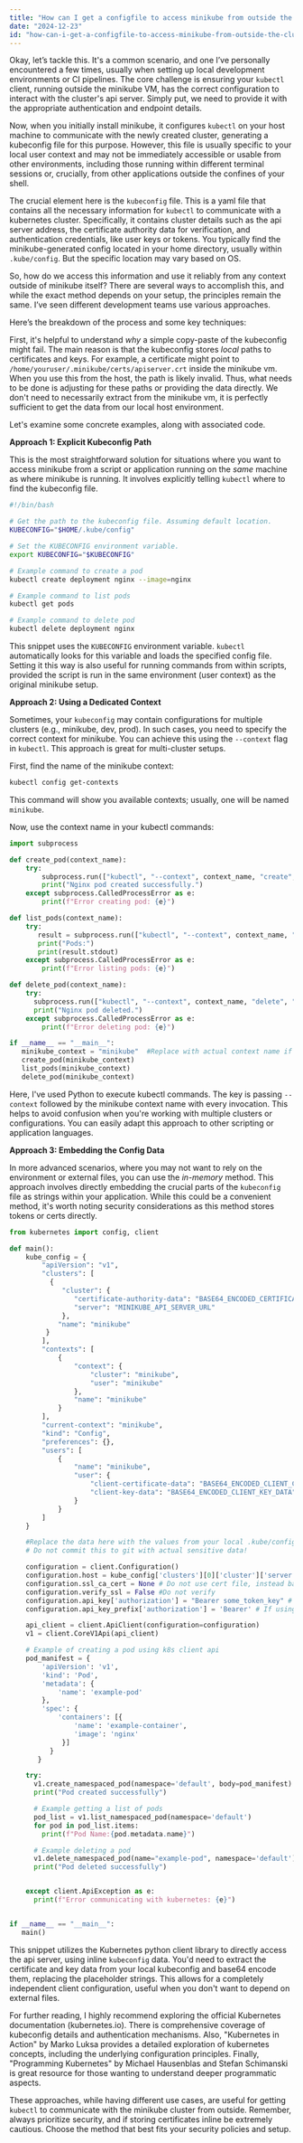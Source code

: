 ```yaml
---
title: "How can I get a configfile to access minikube from outside the cluster to create pods, delete pods, etc?"
date: "2024-12-23"
id: "how-can-i-get-a-configfile-to-access-minikube-from-outside-the-cluster-to-create-pods-delete-pods-etc"
---
```


Okay, let’s tackle this. It's a common scenario, and one I’ve personally encountered a few times, usually when setting up local development environments or CI pipelines. The core challenge is ensuring your `kubectl` client, running outside the minikube VM, has the correct configuration to interact with the cluster's api server. Simply put, we need to provide it with the appropriate authentication and endpoint details.

Now, when you initially install minikube, it configures `kubectl` on your host machine to communicate with the newly created cluster, generating a kubeconfig file for this purpose. However, this file is usually specific to your local user context and may not be immediately accessible or usable from other environments, including those running within different terminal sessions or, crucially, from other applications outside the confines of your shell.

The crucial element here is the `kubeconfig` file. This is a yaml file that contains all the necessary information for `kubectl` to communicate with a kubernetes cluster. Specifically, it contains cluster details such as the api server address, the certificate authority data for verification, and authentication credentials, like user keys or tokens. You typically find the minikube-generated config located in your home directory, usually within `.kube/config`. But the specific location may vary based on OS.

So, how do we access this information and use it reliably from any context outside of minikube itself? There are several ways to accomplish this, and while the exact method depends on your setup, the principles remain the same. I’ve seen different development teams use various approaches.

Here’s the breakdown of the process and some key techniques:

First, it's helpful to understand *why* a simple copy-paste of the kubeconfig might fail. The main reason is that the kubeconfig stores *local* paths to certificates and keys. For example, a certificate might point to `/home/youruser/.minikube/certs/apiserver.crt` inside the minikube vm. When you use this from the host, the path is likely invalid. Thus, what needs to be done is adjusting for these paths or providing the data directly. We don't need to necessarily extract from the minikube vm, it is perfectly sufficient to get the data from our local host environment.

Let's examine some concrete examples, along with associated code.

**Approach 1: Explicit Kubeconfig Path**

This is the most straightforward solution for situations where you want to access minikube from a script or application running on the *same* machine as where minikube is running. It involves explicitly telling `kubectl` where to find the kubeconfig file.

```bash
#!/bin/bash

# Get the path to the kubeconfig file. Assuming default location.
KUBECONFIG="$HOME/.kube/config"

# Set the KUBECONFIG environment variable.
export KUBECONFIG="$KUBECONFIG"

# Example command to create a pod
kubectl create deployment nginx --image=nginx

# Example command to list pods
kubectl get pods

# Example command to delete pod
kubectl delete deployment nginx
```

This snippet uses the `KUBECONFIG` environment variable. `kubectl` automatically looks for this variable and loads the specified config file. Setting it this way is also useful for running commands from within scripts, provided the script is run in the same environment (user context) as the original minikube setup.

**Approach 2: Using a Dedicated Context**

Sometimes, your `kubeconfig` may contain configurations for multiple clusters (e.g., minikube, dev, prod). In such cases, you need to specify the correct context for minikube. You can achieve this using the `--context` flag in `kubectl`. This approach is great for multi-cluster setups.

First, find the name of the minikube context:

```bash
kubectl config get-contexts
```
This command will show you available contexts; usually, one will be named `minikube`.

Now, use the context name in your kubectl commands:

```python
import subprocess

def create_pod(context_name):
    try:
        subprocess.run(["kubectl", "--context", context_name, "create", "deployment", "nginx", "--image=nginx"], check=True)
        print("Nginx pod created successfully.")
    except subprocess.CalledProcessError as e:
        print(f"Error creating pod: {e}")

def list_pods(context_name):
    try:
       result = subprocess.run(["kubectl", "--context", context_name, "get", "pods"], capture_output=True, text=True, check=True)
       print("Pods:")
       print(result.stdout)
    except subprocess.CalledProcessError as e:
        print(f"Error listing pods: {e}")

def delete_pod(context_name):
    try:
      subprocess.run(["kubectl", "--context", context_name, "delete", "deployment", "nginx"], check=True)
      print("Nginx pod deleted.")
    except subprocess.CalledProcessError as e:
        print(f"Error deleting pod: {e}")

if __name__ == "__main__":
   minikube_context = "minikube"  #Replace with actual context name if needed
   create_pod(minikube_context)
   list_pods(minikube_context)
   delete_pod(minikube_context)

```
Here, I've used Python to execute kubectl commands. The key is passing `--context` followed by the minikube context name with every invocation. This helps to avoid confusion when you're working with multiple clusters or configurations. You can easily adapt this approach to other scripting or application languages.

**Approach 3: Embedding the Config Data**

In more advanced scenarios, where you may not want to rely on the environment or external files, you can use the *in-memory* method. This approach involves directly embedding the crucial parts of the `kubeconfig` file as strings within your application. While this could be a convenient method, it's worth noting security considerations as this method stores tokens or certs directly.

```python
from kubernetes import config, client

def main():
    kube_config = {
        "apiVersion": "v1",
        "clusters": [
          {
             "cluster": {
                "certificate-authority-data": "BASE64_ENCODED_CERTIFICATE_AUTHORITY_DATA",
                "server": "MINIKUBE_API_SERVER_URL"
             },
            "name": "minikube"
         }
        ],
        "contexts": [
            {
                "context": {
                    "cluster": "minikube",
                    "user": "minikube"
                },
                "name": "minikube"
            }
        ],
        "current-context": "minikube",
        "kind": "Config",
        "preferences": {},
        "users": [
            {
                "name": "minikube",
                "user": {
                    "client-certificate-data": "BASE64_ENCODED_CLIENT_CERTIFICATE_DATA",
                    "client-key-data": "BASE64_ENCODED_CLIENT_KEY_DATA"
                }
            }
        ]
    }

    #Replace the data here with the values from your local .kube/config file
    # Do not commit this to git with actual sensitive data!

    configuration = client.Configuration()
    configuration.host = kube_config['clusters'][0]['cluster']['server']
    configuration.ssl_ca_cert = None # Do not use cert file, instead base64 cert
    configuration.verify_ssl = False #Do not verify
    configuration.api_key['authorization'] = "Bearer some_token_key" # If using tokens
    configuration.api_key_prefix['authorization'] = 'Bearer' # If using tokens

    api_client = client.ApiClient(configuration=configuration)
    v1 = client.CoreV1Api(api_client)

    # Example of creating a pod using k8s client api
    pod_manifest = {
        'apiVersion': 'v1',
        'kind': 'Pod',
        'metadata': {
            'name': 'example-pod'
        },
        'spec': {
            'containers': [{
                'name': 'example-container',
                'image': 'nginx'
             }]
          }
       }

    try:
      v1.create_namespaced_pod(namespace='default', body=pod_manifest)
      print("Pod created successfully")

      # Example getting a list of pods
      pod_list = v1.list_namespaced_pod(namespace='default')
      for pod in pod_list.items:
        print(f"Pod Name:{pod.metadata.name}")

      # Example deleting a pod
      v1.delete_namespaced_pod(name="example-pod", namespace='default')
      print("Pod deleted successfully")


    except client.ApiException as e:
      print(f"Error communicating with kubernetes: {e}")


if __name__ == "__main__":
   main()
```

This snippet utilizes the Kubernetes python client library to directly access the api server, using inline `kubeconfig` data. You'd need to extract the certificate and key data from your local kubeconfig and base64 encode them, replacing the placeholder strings. This allows for a completely independent client configuration, useful when you don't want to depend on external files.

For further reading, I highly recommend exploring the official Kubernetes documentation (kubernetes.io). There is comprehensive coverage of kubeconfig details and authentication mechanisms. Also, "Kubernetes in Action" by Marko Luksa provides a detailed exploration of kubernetes concepts, including the underlying configuration principles. Finally, "Programming Kubernetes" by Michael Hausenblas and Stefan Schimanski is great resource for those wanting to understand deeper programmatic aspects.

These approaches, while having different use cases, are useful for getting `kubectl` to communicate with the minikube cluster from outside. Remember, always prioritize security, and if storing certificates inline be extremely cautious. Choose the method that best fits your security policies and setup.
